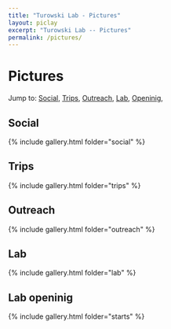 ```yaml
---
title: "Turowski Lab - Pictures"
layout: piclay
excerpt: "Turowski Lab -- Pictures"
permalink: /pictures/
---
```


# Pictures
Jump to: [Social](#social), [Trips](#trips), [Outreach](#outreach), [Lab](#lab), [Openinig](#lab-openinig),

## Social

{% include gallery.html folder="social" %}

## Trips

{% include gallery.html folder="trips" %}

## Outreach

{% include gallery.html folder="outreach" %}

## Lab

{% include gallery.html folder="lab" %}

## Lab openinig

{% include gallery.html folder="starts" %}


<!-- {% assign filenames = "sp1.jpg,sp2.jpg,sp3.jpg,sp4.jpg" | split: "," %}
<div class ="image-gallery">
{% for name in filenames %}
<div class="box">
<a href="{{ site.imagesurl }}trips/{{ name }}">
<img src="{{ site.thumbsurl }}trips/{{ name }} " alt="{{ name }}"  class="img-gallery" />
</a>
</div>
{% endfor %}
</div> -->
